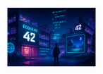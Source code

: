 <p align="center">
  <img src="https://raw.githubusercontent.com/be0x686172/be0x686172/refs/heads/main/42wallpaper.png" width="200">
</p>
